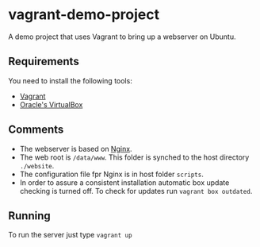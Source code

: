 # vagrant-demo-project
A demo project that uses Vagrant to bring up a webserver on Ubuntu. 

## Requirements
You need to install the following tools:
- [Vagrant](https://www.vagrantup.com)
- [Oracle's VirtualBox](https://www.virtualbox.org)

## Comments
- The webserver is based on [Nginx](https://nginx.org/en/). 
- The web root is ```/data/www```. This folder is synched to the host directory ```./website```. 
- The configuration file fpr Nginx is in host folder ```scripts```.
- In order to assure a consistent installation automatic box update checking is turned off. To check for updates run `vagrant box outdated`.

## Running
To run the server just type ```vagrant up```
